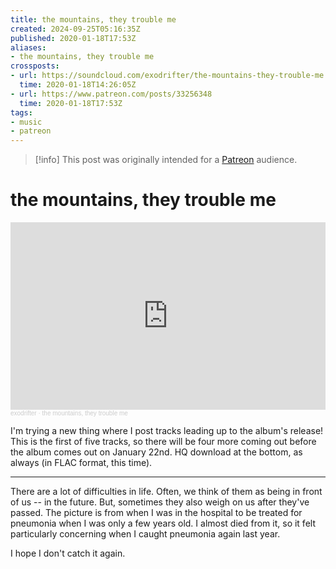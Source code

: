 ```yaml
---
title: the mountains, they trouble me
created: 2024-09-25T05:16:35Z
published: 2020-01-18T17:53Z
aliases:
- the mountains, they trouble me
crossposts:
- url: https://soundcloud.com/exodrifter/the-mountains-they-trouble-me
  time: 2020-01-18T14:26:05Z
- url: https://www.patreon.com/posts/33256348
  time: 2020-01-18T17:53Z
tags:
- music
- patreon
---
```


> [!info]
> This post was originally intended for a [Patreon](../tags/patreon.md) audience.

# the mountains, they trouble me

<iframe width="100%" height="300" scrolling="no" frameborder="no" allow="autoplay" src="https://w.soundcloud.com/player/?url=https%3A//api.soundcloud.com/tracks/745469272&color=%23ff5500&auto_play=false&hide_related=false&show_comments=true&show_user=true&show_reposts=false&show_teaser=true&visual=true"></iframe><div style="font-size: 10px; color: #cccccc;line-break: anywhere;word-break: normal;overflow: hidden;white-space: nowrap;text-overflow: ellipsis; font-family: Interstate,Lucida Grande,Lucida Sans Unicode,Lucida Sans,Garuda,Verdana,Tahoma,sans-serif;font-weight: 100;"><a href="https://soundcloud.com/exodrifter" title="exodrifter" target="_blank" style="color: #cccccc; text-decoration: none;">exodrifter</a> · <a href="https://soundcloud.com/exodrifter/the-mountains-they-trouble-me" title="the mountains, they trouble me" target="_blank" style="color: #cccccc; text-decoration: none;">the mountains, they trouble me</a></div>

I'm trying a new thing where I post tracks leading up to the album's release! This is the first of five tracks, so there will be four more coming out before the album comes out on January 22nd. HQ download at the bottom, as always (in FLAC format, this time).

---

There are a lot of difficulties in life. Often, we think of them as being in front of us -- in the future. But, sometimes they also weigh on us after they've passed. The picture is from when I was in the hospital to be treated for pneumonia when I was only a few years old. I almost died from it, so it felt particularly concerning when I caught pneumonia again last year.

I hope I don't catch it again.
